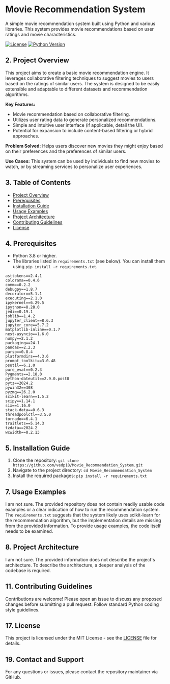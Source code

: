 # Movie Recommendation System

A simple movie recommendation system built using Python and various libraries.  This system provides movie recommendations based on user ratings and movie characteristics.

[![License](https://img.shields.io/badge/License-MIT-blue.svg)](https://opensource.org/licenses/MIT)
[![Python Version](https://img.shields.io/badge/python-3.8+-blue.svg)](https://www.python.org/)


## 2. Project Overview

This project aims to create a basic movie recommendation engine.  It leverages collaborative filtering techniques to suggest movies to users based on the ratings of similar users.  The system is designed to be easily extensible and adaptable to different datasets and recommendation algorithms.

**Key Features:**

*   Movie recommendation based on collaborative filtering.
*   Utilizes user rating data to generate personalized recommendations.
*   Simple and intuitive user interface (if applicable, detail the UI).
*   Potential for expansion to include content-based filtering or hybrid approaches.


**Problem Solved:** Helps users discover new movies they might enjoy based on their preferences and the preferences of similar users.

**Use Cases:**  This system can be used by individuals to find new movies to watch, or by streaming services to personalize user experiences.


## 3. Table of Contents

*   [Project Overview](#2-project-overview)
*   [Prerequisites](#4-prerequisites)
*   [Installation Guide](#5-installation-guide)
*   [Usage Examples](#7-usage-examples)
*   [Project Architecture](#8-project-architecture)
*   [Contributing Guidelines](#11-contributing-guidelines)
*   [License](#17-license)


## 4. Prerequisites

*   Python 3.8 or higher.
*   The libraries listed in `requirements.txt` (see below).  You can install them using `pip install -r requirements.txt`.

```
asttokens==2.4.1
colorama==0.4.6
comm==0.2.2
debugpy==1.8.7
decorator==5.1.1
executing==2.1.0
ipykernel==6.29.5
ipython==8.28.0
jedi==0.19.1
joblib==1.4.2
jupyter_client==8.6.3
jupyter_core==5.7.2
matplotlib-inline==0.1.7
nest-asyncio==1.6.0
numpy==2.1.2
packaging==24.1
pandas==2.2.3
parso==0.8.4
platformdirs==4.3.6
prompt_toolkit==3.0.48
psutil==6.1.0
pure_eval==0.2.3
Pygments==2.18.0
python-dateutil==2.9.0.post0
pytz==2024.2
pywin32==308
pyzmq==26.2.0
scikit-learn==1.5.2
scipy==1.14.1
six==1.16.0
stack-data==0.6.3
threadpoolctl==3.5.0
tornado==6.4.1
traitlets==5.14.3
tzdata==2024.2
wcwidth==0.2.13
```

## 5. Installation Guide

1.  Clone the repository: `git clone https://github.com/vedp18/Movie_Recommendation_System.git`
2.  Navigate to the project directory: `cd Movie_Recommendation_System`
3.  Install the required packages: `pip install -r requirements.txt`


## 7. Usage Examples

I am not sure.  The provided repository does not contain readily usable code examples or a clear indication of how to run the recommendation system.  The `requirements.txt` suggests that the system likely uses scikit-learn for the recommendation algorithm, but the implementation details are missing from the provided information.  To provide usage examples, the code itself needs to be examined.


## 8. Project Architecture

I am not sure.  The provided information does not describe the project's architecture.  To describe the architecture, a deeper analysis of the codebase is required.


## 11. Contributing Guidelines

Contributions are welcome! Please open an issue to discuss any proposed changes before submitting a pull request.  Follow standard Python coding style guidelines.


## 17. License

This project is licensed under the MIT License - see the [LICENSE](LICENSE) file for details.


## 19. Contact and Support

For any questions or issues, please contact the repository maintainer via GitHub.
